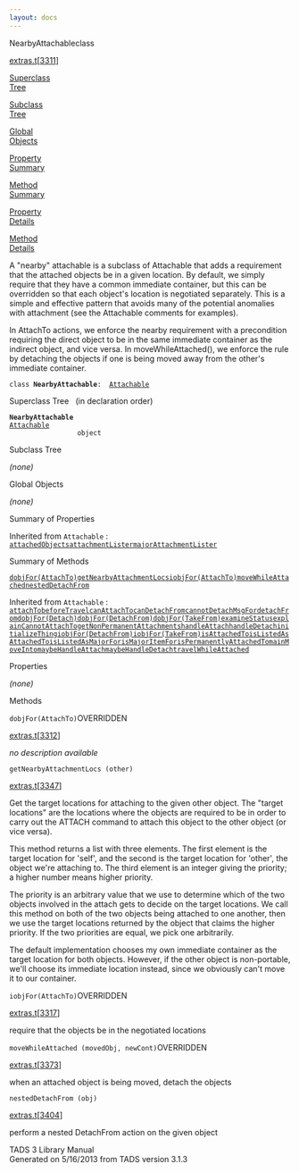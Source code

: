 ```yaml
---
layout: docs
---
```

<span class="title">NearbyAttachable</span><span class="type">class</span>

[extras.t](../file/extras.t.html)\[[3311](../source/extras.t.html#3311)\]

[Superclass  
Tree](#_SuperClassTree_)

[Subclass  
Tree](#_SubClassTree_)

[Global  
Objects](#_ObjectSummary_)

[Property  
Summary](#_PropSummary_)

[Method  
Summary](#_MethodSummary_)

[Property  
Details](#_Properties_)

[Method  
Details](#_Methods_)



A "nearby" attachable is a subclass of Attachable that adds a
requirement that the attached objects be in a given location. By
default, we simply require that they have a common immediate container,
but this can be overridden so that each object's location is negotiated
separately. This is a simple and effective pattern that avoids many of
the potential anomalies with attachment (see the Attachable comments for
examples).

In AttachTo actions, we enforce the nearby requirement with a
precondition requiring the direct object to be in the same immediate
container as the indirect object, and vice versa. In
moveWhileAttached(), we enforce the rule by detaching the objects if one
is being moved away from the other's immediate container.

`class `**`NearbyAttachable`**` :   `[`Attachable`](../object/Attachable.html)



<span id="_SuperClassTree_"></span>



<span class="hdln">Superclass Tree</span>   (in declaration order)



**`NearbyAttachable`**  
[`Attachable`](../object/Attachable.html)  
`                 object`  
<span id="_SubClassTree_"></span>



<span class="hdln">Subclass Tree</span>  



*(none)* <span id="_ObjectSummary_"></span>



<span class="hdln">Global Objects</span>  



*(none)* <span id="_PropSummary_"></span>



<span class="hdln">Summary of Properties</span>  





Inherited from `Attachable` :  
[`attachedObjects`](../object/Attachable.html#attachedObjects)[`attachmentLister`](../object/Attachable.html#attachmentLister)[`majorAttachmentLister`](../object/Attachable.html#majorAttachmentLister)

<span id="_MethodSummary_"></span>



<span class="hdln">Summary of Methods</span>  



[`dobjFor(AttachTo)`](#dobjFor(AttachTo))[`getNearbyAttachmentLocs`](#getNearbyAttachmentLocs)[`iobjFor(AttachTo)`](#iobjFor(AttachTo))[`moveWhileAttached`](#moveWhileAttached)[`nestedDetachFrom`](#nestedDetachFrom)

Inherited from `Attachable` :  
[`attachTo`](../object/Attachable.html#attachTo)[`beforeTravel`](../object/Attachable.html#beforeTravel)[`canAttachTo`](../object/Attachable.html#canAttachTo)[`canDetachFrom`](../object/Attachable.html#canDetachFrom)[`cannotDetachMsgFor`](../object/Attachable.html#cannotDetachMsgFor)[`detachFrom`](../object/Attachable.html#detachFrom)[`dobjFor(Detach)`](../object/Attachable.html#dobjFor(Detach))[`dobjFor(DetachFrom)`](../object/Attachable.html#dobjFor(DetachFrom))[`dobjFor(TakeFrom)`](../object/Attachable.html#dobjFor(TakeFrom))[`examineStatus`](../object/Attachable.html#examineStatus)[`explainCannotAttachTo`](../object/Attachable.html#explainCannotAttachTo)[`getNonPermanentAttachments`](../object/Attachable.html#getNonPermanentAttachments)[`handleAttach`](../object/Attachable.html#handleAttach)[`handleDetach`](../object/Attachable.html#handleDetach)[`initializeThing`](../object/Attachable.html#initializeThing)[`iobjFor(DetachFrom)`](../object/Attachable.html#iobjFor(DetachFrom))[`iobjFor(TakeFrom)`](../object/Attachable.html#iobjFor(TakeFrom))[`isAttachedTo`](../object/Attachable.html#isAttachedTo)[`isListedAsAttachedTo`](../object/Attachable.html#isListedAsAttachedTo)[`isListedAsMajorFor`](../object/Attachable.html#isListedAsMajorFor)[`isMajorItemFor`](../object/Attachable.html#isMajorItemFor)[`isPermanentlyAttachedTo`](../object/Attachable.html#isPermanentlyAttachedTo)[`mainMoveInto`](../object/Attachable.html#mainMoveInto)[`maybeHandleAttach`](../object/Attachable.html#maybeHandleAttach)[`maybeHandleDetach`](../object/Attachable.html#maybeHandleDetach)[`travelWhileAttached`](../object/Attachable.html#travelWhileAttached)

<span id="_Properties_"></span>



<span class="hdln">Properties</span>  



*(none)* <span id="_Methods_"></span>



<span class="hdln">Methods</span>  



<span id="dobjFor(AttachTo)"></span>

`dobjFor(AttachTo)`<span class="rem">OVERRIDDEN</span>

[extras.t](../file/extras.t.html)\[[3312](../source/extras.t.html#3312)\]



*no description available*



<span id="getNearbyAttachmentLocs"></span>

`getNearbyAttachmentLocs (other)`

[extras.t](../file/extras.t.html)\[[3347](../source/extras.t.html#3347)\]



Get the target locations for attaching to the given other object. The
"target locations" are the locations where the objects are required to
be in order to carry out the ATTACH command to attach this object to the
other object (or vice versa).

This method returns a list with three elements. The first element is the
target location for 'self', and the second is the target location for
'other', the object we're attaching to. The third element is an integer
giving the priority; a higher number means higher priority.

The priority is an arbitrary value that we use to determine which of the
two objects involved in the attach gets to decide on the target
locations. We call this method on both of the two objects being attached
to one another, then we use the target locations returned by the object
that claims the higher priority. If the two priorities are equal, we
pick one arbitrarily.

The default implementation chooses my own immediate container as the
target location for both objects. However, if the other object is
non-portable, we'll choose its immediate location instead, since we
obviously can't move it to our container.



<span id="iobjFor(AttachTo)"></span>

`iobjFor(AttachTo)`<span class="rem">OVERRIDDEN</span>

[extras.t](../file/extras.t.html)\[[3317](../source/extras.t.html#3317)\]



require that the objects be in the negotiated locations



<span id="moveWhileAttached"></span>

`moveWhileAttached (movedObj, newCont)`<span class="rem">OVERRIDDEN</span>

[extras.t](../file/extras.t.html)\[[3373](../source/extras.t.html#3373)\]



when an attached object is being moved, detach the objects



<span id="nestedDetachFrom"></span>

`nestedDetachFrom (obj)`

[extras.t](../file/extras.t.html)\[[3404](../source/extras.t.html#3404)\]



perform a nested DetachFrom action on the given object





TADS 3 Library Manual  
Generated on 5/16/2013 from TADS version 3.1.3


